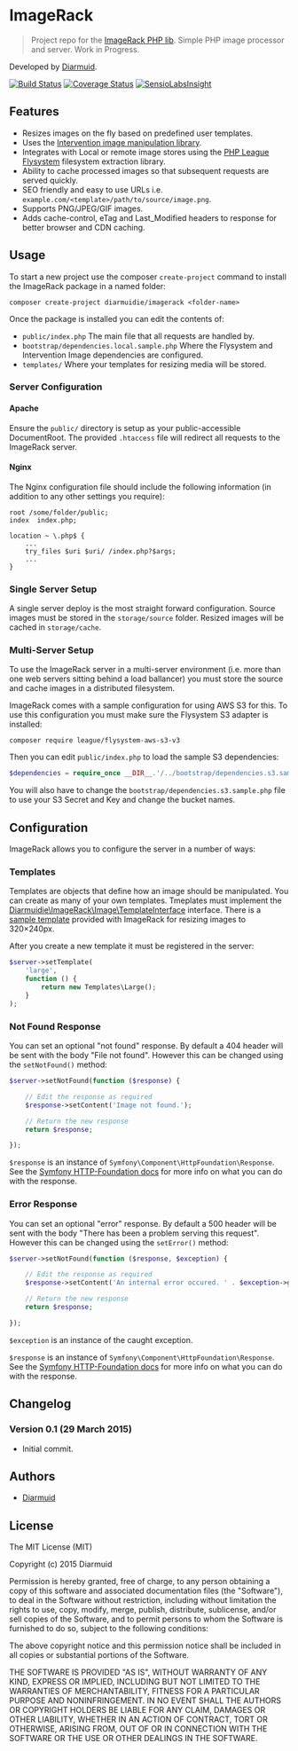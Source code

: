 ImageRack
=========

> Project repo for the [ImageRack PHP lib](https://github.com/diarmuidie/ImageRack-Kernel). Simple PHP image processor and server. Work in Progress.

Developed by [Diarmuid](https://diarmuid.ie).

[![Build Status](https://travis-ci.org/diarmuidie/ImageRack-Kernel.svg?branch=master)](https://travis-ci.org/diarmuidie/ImageRack-Kernel)
[![Coverage Status](https://coveralls.io/repos/diarmuidie/ImageRack-Kernel/badge.svg?branch=master)](https://coveralls.io/r/diarmuidie/ImageRack-Kernel?branch=master)
[![SensioLabsInsight](https://insight.sensiolabs.com/projects/36f9f8f8-3c75-4942-a106-c98bee268ad5/mini.png)](https://insight.sensiolabs.com/projects/36f9f8f8-3c75-4942-a106-c98bee268ad5)

Features
--------

- Resizes images on the fly based on predefined user templates.
- Uses the [Intervention image manipulation library](https://github.com/Intervention/image).
- Integrates with Local or remote image stores using the [PHP League Flysystem](http://flysystem.thephpleague.com/) filesystem extraction library.
- Ability to cache processed images so that subsequent requests are served quickly.
- SEO friendly and easy to use URLs i.e. `example.com/<template>/path/to/source/image.png`.
- Supports PNG/JPEG/GIF images.
- Adds cache-control, eTag and Last_Modified headers to response for better browser and CDN caching.

Usage
-----

To start a new project use the composer `create-project` command to install the ImageRack package in a named folder:

```
composer create-project diarmuidie/imagerack <folder-name>
```

Once the package is installed you can edit the contents of:

- `public/index.php` The main file that all requests are handled by.
- `bootstrap/dependencies.local.sample.php` Where the Flysystem and Intervention Image dependencies are configured.
- `templates/` Where your templates for resizing media will be stored.

### Server Configuration

#### Apache
Ensure the `public/` directory is setup as your public-accessible DocumentRoot. The provided `.htaccess` file will redirect all requests to the ImageRack server.

#### Nginx
The Nginx configuration file should include the following information (in addition to any other settings you require):
```
root /some/folder/public;
index  index.php;

location ~ \.php$ {
    ...
    try_files $uri $uri/ /index.php?$args;
    ...
}

```

### Single Server Setup
A single server deploy is the most straight forward configuration. Source images must be stored in the `storage/source` folder. Resized images will be cached in `storage/cache`.


### Multi-Server Setup
To use the ImageRack server in a multi-server environment (i.e. more than one web servers sitting behind a load ballancer) you must store the source and cache images in a distributed filesystem.

ImageRack comes with a sample configuration for using AWS S3 for this. To use this configuration you must make sure the Flysystem S3 adapter is installed:

```
composer require league/flysystem-aws-s3-v3
```

Then you can edit `public/index.php` to load the sample S3 dependencies:

```php
$dependencies = require_once __DIR__.'/../bootstrap/dependencies.s3.sample.php';
```

You will also have to change the `bootstrap/dependencies.s3.sample.php` file to use your S3 Secret and Key and change the bucket names.

Configuration
-------------

ImageRack allows you to configure the server in a number of ways:

### Templates
Templates are objects that define how an image should be manipulated. You can create as many of your own templates. Tmeplates must implement the [Diarmuidie\ImageRack\Image\TemplateInterface](https://github.com/diarmuidie/ImageRack-Kernel/blob/master/src/Image/TemplateInterface.php) interface. There is a [sample template](https://github.com/diarmuidie/ImageRack/blob/master/templates/Small.php) provided with ImageRack for resizing images to 320×240px.

After you create a new template it must be registered in the server:

```php
$server->setTemplate(
    'large',
    function () {
        return new Templates\Large();
    }
);
```

### Not Found Response
You can set an optional "not found" response. By default a 404 header will be sent with the body "File not found". However this can be changed using the `setNotFound()` method:

```php
$server->setNotFound(function ($response) {

    // Edit the response as required
    $response->setContent('Image not found.');

    // Return the new response
    return $response;

});
```

`$response` is an instance of `Symfony\Component\HttpFoundation\Response`. See the [Symfony HTTP-Foundation docs](http://symfony.com/doc/current/components/http_foundation/introduction.html#response) for more info on what you can do with the response.


### Error Response
You can set an optional "error" response. By default a 500 header will be sent with the body "There has been a problem serving this request". However this can be changed using the `setError()` method:

```php
$server->setNotFound(function ($response, $exception) {

    // Edit the response as required
    $response->setContent('An internal error occured. ' . $exception->getMessage());

    // Return the new response
    return $response;

});
```

`$exception` is an instance of the caught exception.

`$response` is an instance of `Symfony\Component\HttpFoundation\Response`. See the [Symfony HTTP-Foundation docs](http://symfony.com/doc/current/components/http_foundation/introduction.html#response) for more info on what you can do with the response.

Changelog
---------

### Version 0.1 (29 March 2015)

- Initial commit.


Authors
-------

- [Diarmuid](https://diarmuid.ie)


License
-------

The MIT License (MIT)

Copyright (c) 2015 Diarmuid

Permission is hereby granted, free of charge, to any person obtaining a copy of this software and associated
documentation files (the "Software"), to deal in the Software without restriction, including without limitation the
rights to use, copy, modify, merge, publish, distribute, sublicense, and/or sell copies of the Software, and to permit
persons to whom the Software is furnished to do so, subject to the following conditions:

The above copyright notice and this permission notice shall be included in all copies or substantial portions of the
Software.

THE SOFTWARE IS PROVIDED "AS IS", WITHOUT WARRANTY OF ANY KIND, EXPRESS OR IMPLIED, INCLUDING BUT NOT LIMITED TO THE
WARRANTIES OF MERCHANTABILITY, FITNESS FOR A PARTICULAR PURPOSE AND NONINFRINGEMENT. IN NO EVENT SHALL THE AUTHORS OR
COPYRIGHT HOLDERS BE LIABLE FOR ANY CLAIM, DAMAGES OR OTHER LIABILITY, WHETHER IN AN ACTION OF CONTRACT, TORT OR
OTHERWISE, ARISING FROM, OUT OF OR IN CONNECTION WITH THE SOFTWARE OR THE USE OR OTHER DEALINGS IN THE SOFTWARE.
